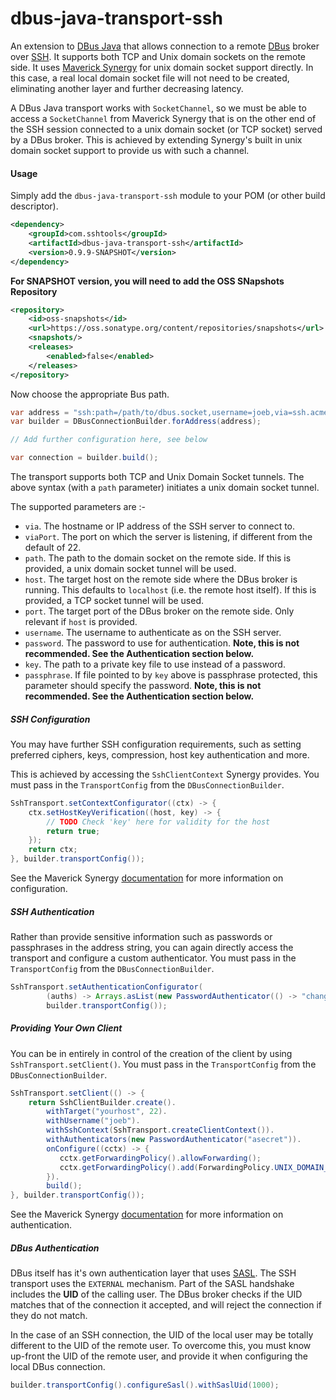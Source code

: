 # dbus-java-transport-ssh

An extension to [DBus Java](https://github.com/hypfvieh/dbus-java) that allows connection to a remote [DBus](https://en.wikipedia.org/wiki/D-Bus) broker over [SSH](https://en.wikipedia.org/wiki/Secure_Shell). It supports both TCP and Unix domain sockets on the remote side. It uses [Maverick Synergy](https://jadaptive.com/en/products/open-source-java-ssh) for unix domain socket support directly. In this case, a real local domain socket file will not need to be created, eliminating another layer and further decreasing latency.

A DBus Java transport works with `SocketChannel`, so we must be able to access a `SocketChannel` from Maverick Synergy that is on the other end of the SSH session connected to a unix domain socket (or TCP socket) served by a DBus broker. This is achieved by extending Synergy's built in unix domain socket support to provide us with such a channel.


#### Usage

Simply add the `dbus-java-transport-ssh` module to your POM (or other build descriptor).

```xml
<dependency>
    <groupId>com.sshtools</groupId>
    <artifactId>dbus-java-transport-ssh</artifactId>
    <version>0.9.9-SNAPSHOT</version>
</dependency>
```

**For SNAPSHOT version, you will need to add the OSS SNapshots Repository**

```xml
<repository>
    <id>oss-snapshots</id>
    <url>https://oss.sonatype.org/content/repositories/snapshots</url>
    <snapshots/>
    <releases>
        <enabled>false</enabled>
    </releases>
</repository>
```

Now choose the appropriate Bus path. 

```java
var address = "ssh:path=/path/to/dbus.socket,username=joeb,via=ssh.acme.com,viaPort=22,password=changeit";
var builder = DBusConnectionBuilder.forAddress(address);

// Add further configuration here, see below

var connection = builder.build();
```

The transport supports both TCP and Unix Domain Socket tunnels. The above syntax (with a `path` parameter) initiates  a unix domain socket tunnel.

The supported parameters are :-

* `via`. The hostname or IP address of the SSH server to connect to.
* `viaPort`. The port on which the server is listening, if different from the default of 22.
* `path`. The path to the domain socket on the remote side. If this is provided, a unix domain socket tunnel will be used.
* `host`. The target host on the remote side where the DBus broker is running. This defaults to `localhost` (i.e. the remote host itself). If this is provided, a TCP socket tunnel will be used.
*  `port`. The target port of the DBus broker on the remote side. Only relevant if `host` is provided.
*  `username`. The username to authenticate as on the SSH server.
*  `password`. The password to use for authentication. **Note, this is not recommended. See the Authentication section below.**
*  `key`. The path to a private key file to use instead of a password.
*  `passphrase`. If file pointed to by `key` above is passphrase protected, this parameter should specify the password. **Note, this is not recommended. See the Authentication section below.**

##### SSH Configuration

You may have further SSH configuration requirements, such as setting preferred ciphers, keys, 
compression, host key authentication and more.

This is achieved by accessing the `SshClientContext` Synergy provides. You must pass in
the `TransportConfig` from the `DBusConnectionBuilder`.

```java
SshTransport.setContextConfigurator((ctx) -> {
	ctx.setHostKeyVerification((host, key) -> {
		// TODO Check 'key' here for validity for the host
		return true;
	});
	return ctx;
}, builder.transportConfig());
```
See the Maverick Synergy [documentation](https://jadaptive.com/app/manpage/agent/category/1564757) for more information on configuration.

##### SSH Authentication

Rather than provide sensitive information such as passwords or passphrases in the address string, 
you can again directly access the transport and configure a custom authenticator. You must pass in
the `TransportConfig` from the `DBusConnectionBuilder`.

```java
SshTransport.setAuthenticationConfigurator(
		(auths) -> Arrays.asList(new PasswordAuthenticator(() -> "changeme")),
		builder.transportConfig());
```

##### Providing Your Own Client

You can be in entirely in control of the creation of the client by using `SshTransport.setClient()`. 
You must pass in the `TransportConfig` from the `DBusConnectionBuilder`.

```java
SshTransport.setClient(() -> {
    return SshClientBuilder.create().
        withTarget("yourhost", 22).
        withUsername("joeb").
        withSshContext(SshTransport.createClientContext()).
        withAuthenticators(new PasswordAuthenticator("asecret")).
        onConfigure((cctx) -> {
           cctx.getForwardingPolicy().allowForwarding();
           cctx.getForwardingPolicy().add(ForwardingPolicy.UNIX_DOMAIN_SOCKET_FORWARDING);
        }).
        build();
}, builder.transportConfig());
```

See the Maverick Synergy [documentation](https://jadaptive.com/app/manpage/agent/category/1564757) for more information on authentication.

##### DBus Authentication

DBus itself has it's own authentication layer that uses [SASL](https://en.wikipedia.org/wiki/Simple_Authentication_and_Security_Layer).
The SSH transport uses the `EXTERNAL` mechanism. Part of the SASL handshake includes the **UID** of the calling user. The DBus broker checks if the UID matches that of the connection it accepted, and will reject the connection if they do not match.

In the case of an SSH connection, the UID of the local user may be totally different to the UID of the remote user. To overcome this, you must know up-front the UID of the remote user, and provide it when configuring the local DBus connection.

```java
builder.transportConfig().configureSasl().withSaslUid(1000);		
```

 
